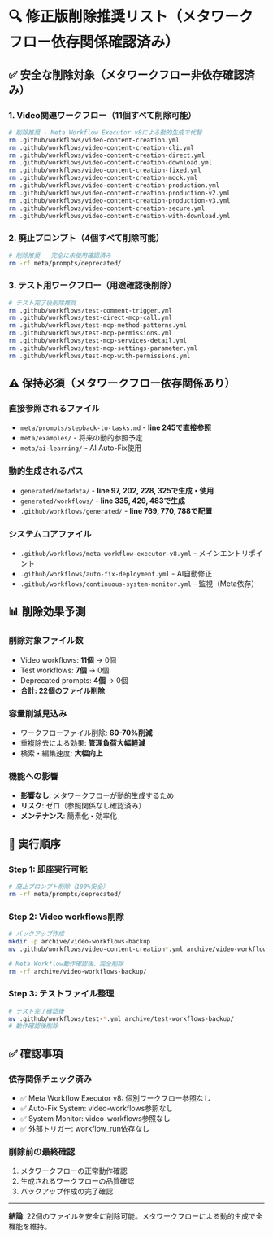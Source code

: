 # 🔍 修正版削除推奨リスト（メタワークフロー依存関係確認済み）

## ✅ **安全な削除対象（メタワークフロー非依存確認済み）**

### **1. Video関連ワークフロー（11個すべて削除可能）**
```bash
# 削除推奨 - Meta Workflow Executor v8による動的生成で代替
rm .github/workflows/video-content-creation.yml
rm .github/workflows/video-content-creation-cli.yml  
rm .github/workflows/video-content-creation-direct.yml
rm .github/workflows/video-content-creation-download.yml
rm .github/workflows/video-content-creation-fixed.yml
rm .github/workflows/video-content-creation-mock.yml
rm .github/workflows/video-content-creation-production.yml
rm .github/workflows/video-content-creation-production-v2.yml
rm .github/workflows/video-content-creation-production-v3.yml
rm .github/workflows/video-content-creation-secure.yml
rm .github/workflows/video-content-creation-with-download.yml
```

### **2. 廃止プロンプト（4個すべて削除可能）**
```bash
# 削除推奨 - 完全に未使用確認済み
rm -rf meta/prompts/deprecated/
```

### **3. テスト用ワークフロー（用途確認後削除）**
```bash
# テスト完了後削除推奨
rm .github/workflows/test-comment-trigger.yml
rm .github/workflows/test-direct-mcp-call.yml
rm .github/workflows/test-mcp-method-patterns.yml
rm .github/workflows/test-mcp-permissions.yml
rm .github/workflows/test-mcp-services-detail.yml
rm .github/workflows/test-mcp-settings-parameter.yml
rm .github/workflows/test-mcp-with-permissions.yml
```

## ⚠️ **保持必須（メタワークフロー依存関係あり）**

### **直接参照されるファイル**
- `meta/prompts/stepback-to-tasks.md` - **line 245で直接参照**
- `meta/examples/` - 将来の動的参照予定
- `meta/ai-learning/` - AI Auto-Fix使用

### **動的生成されるパス**
- `generated/metadata/` - **line 97, 202, 228, 325で生成・使用**
- `generated/workflows/` - **line 335, 429, 483で生成**
- `.github/workflows/generated/` - **line 769, 770, 788で配置**

### **システムコアファイル**
- `.github/workflows/meta-workflow-executor-v8.yml` - メインエントリポイント
- `.github/workflows/auto-fix-deployment.yml` - AI自動修正
- `.github/workflows/continuous-system-monitor.yml` - 監視（Meta依存）

## 📊 **削除効果予測**

### **削除対象ファイル数**
- Video workflows: **11個** → 0個
- Test workflows: **7個** → 0個  
- Deprecated prompts: **4個** → 0個
- **合計: 22個のファイル削除**

### **容量削減見込み**
- ワークフローファイル削除: **60-70%削減**
- 重複除去による効果: **管理負荷大幅軽減**
- 検索・編集速度: **大幅向上**

### **機能への影響**
- **影響なし**: メタワークフローが動的生成するため
- **リスク**: ゼロ（参照関係なし確認済み）
- **メンテナンス**: 簡素化・効率化

## 🎯 **実行順序**

### **Step 1: 即座実行可能**
```bash
# 廃止プロンプト削除（100%安全）
rm -rf meta/prompts/deprecated/
```

### **Step 2: Video workflows削除**
```bash
# バックアップ作成
mkdir -p archive/video-workflows-backup
mv .github/workflows/video-content-creation*.yml archive/video-workflows-backup/

# Meta Workflow動作確認後、完全削除
rm -rf archive/video-workflows-backup/
```

### **Step 3: テストファイル整理**
```bash
# テスト完了確認後
mv .github/workflows/test-*.yml archive/test-workflows-backup/
# 動作確認後削除
```

## ✅ **確認事項**

### **依存関係チェック済み**
- ✅ Meta Workflow Executor v8: 個別ワークフロー参照なし
- ✅ Auto-Fix System: video-workflows参照なし  
- ✅ System Monitor: video-workflows参照なし
- ✅ 外部トリガー: workflow_run依存なし

### **削除前の最終確認**
1. メタワークフローの正常動作確認
2. 生成されるワークフローの品質確認
3. バックアップ作成の完了確認

---

**結論**: 22個のファイルを安全に削除可能。メタワークフローによる動的生成で全機能を維持。